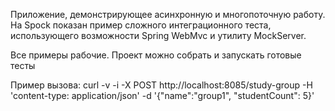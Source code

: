 Приложение, демонстрирующее асинхронную и многопоточную работу.
На Spock показан пример сложного интеграционного теста, использующего возможности Spring WebMvc и утилиту MockServer. 

Все примеры рабочие. Проект можно собрать и запускать готовые тесты

Пример вызова:
curl -v -i -X POST http://localhost:8085/study-group -H 'content-type: application/json' -d '{"name":"group1", "studentCount": 5}'

